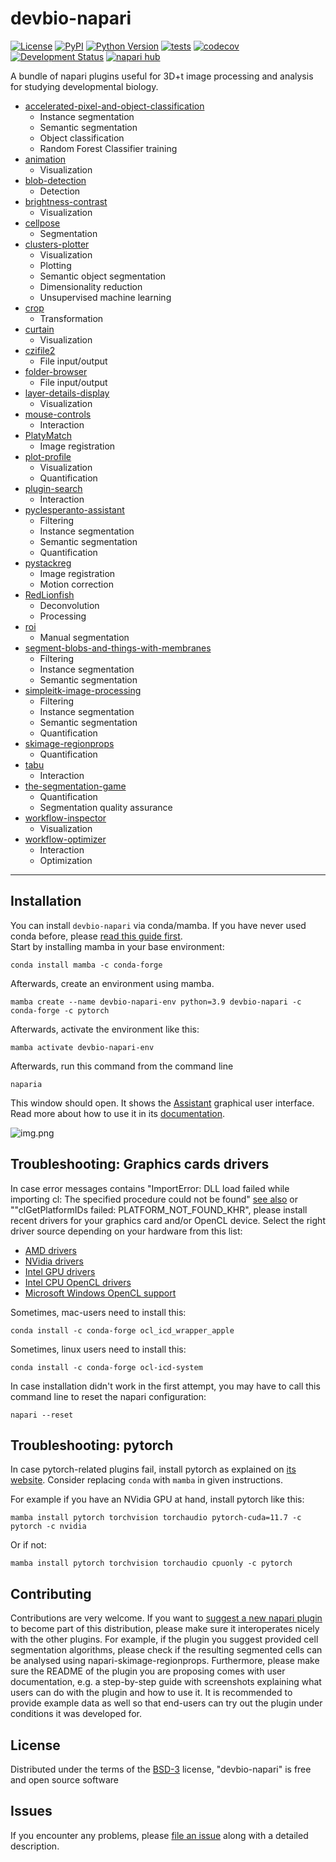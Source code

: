 # devbio-napari

[![License](https://img.shields.io/pypi/l/devbio-napari.svg?color=green)](https://github.com/haesleinhuepf/devbio-napari/raw/master/LICENSE)
[![PyPI](https://img.shields.io/pypi/v/devbio-napari.svg?color=green)](https://pypi.org/project/devbio-napari)
[![Python Version](https://img.shields.io/pypi/pyversions/devbio-napari.svg?color=green)](https://python.org)
[![tests](https://github.com/haesleinhuepf/devbio-napari/workflows/tests/badge.svg)](https://github.com/haesleinhuepf/napari-plot-profile/actions)
[![codecov](https://codecov.io/gh/haesleinhuepf/devbio-napari/branch/master/graph/badge.svg)](https://codecov.io/gh/haesleinhuepf/devbio-napari)
[![Development Status](https://img.shields.io/pypi/status/devbio-napari.svg)](https://en.wikipedia.org/wiki/Software_release_life_cycle#Alpha)
[![napari hub](https://img.shields.io/endpoint?url=https://api.napari-hub.org/shields/devbio-napari)](https://napari-hub.org/plugins/devbio-napari)

 
A bundle of napari plugins useful for 3D+t image processing and analysis for studying developmental biology.

* [accelerated-pixel-and-object-classification](https://www.napari-hub.org/plugins/napari-accelerated-pixel-and-object-classification)
  * Instance segmentation
  * Semantic segmentation
  * Object classification
  * Random Forest Classifier training
* [animation](https://www.napari-hub.org/plugins/napari-animation) 
  * Visualization
* [blob-detection](https://www.napari-hub.org/plugins/napari-blob-detection)
  * Detection
* [brightness-contrast](https://www.napari-hub.org/plugins/napari-brightness-contrast)
  * Visualization
* [cellpose](https://www.napari-hub.org/plugins/cellpose-napari)
  * Segmentation 
* [clusters-plotter](https://www.napari-hub.org/plugins/napari-clusters-plotter)
  * Visualization
  * Plotting
  * Semantic object segmentation
  * Dimensionality reduction
  * Unsupervised machine learning
* [crop](https://www.napari-hub.org/plugins/napari-crop)
  * Transformation
* [curtain](https://www.napari-hub.org/plugins/napari-curtain)
  * Visualization 
* [czifile2](https://www.napari-hub.org/plugins/napari-czifile2)
  * File input/output
* [folder-browser](https://www.napari-hub.org/plugins/napari-folder-browser)
  * File input/output
* [layer-details-display](https://www.napari-hub.org/plugins/napari-layer-details-display)
  * Visualization
* [mouse-controls](https://www.napari-hub.org/plugins/napari-mouse-controls)
  * Interaction
* [PlatyMatch](https://www.napari-hub.org/plugins/PlatyMatch)
  * Image registration
* [plot-profile](https://www.napari-hub.org/plugins/napari-plot-profile)
  * Visualization
  * Quantification
* [plugin-search](https://www.napari-hub.org/plugins/napari-plugin-search)
  * Interaction
* [pyclesperanto-assistant](https://www.napari-hub.org/plugins/napari-pyclesperanto-assistant)
  * Filtering
  * Instance segmentation
  * Semantic segmentation
  * Quantification
* [pystackreg](https://www.napari-hub.org/plugins/napari-pystackreg)
  * Image registration
  * Motion correction
* [RedLionfish](https://www.napari-hub.org/plugins/RedLionfish)
  * Deconvolution
  * Processing
* [roi](https://www.napari-hub.org/plugins/napari-roi)
  * Manual segmentation
* [segment-blobs-and-things-with-membranes](https://www.napari-hub.org/plugins/napari-segment-blobs-and-things-with-membranes)
  * Filtering
  * Instance segmentation
  * Semantic segmentation
* [simpleitk-image-processing](https://www.napari-hub.org/plugins/napari-simpleitk-image-processing)
  * Filtering
  * Instance segmentation
  * Semantic segmentation
  * Quantification
* [skimage-regionprops](https://www.napari-hub.org/plugins/napari-skimage-regionprops)
  * Quantification
* [tabu](https://www.napari-hub.org/plugins/napari-tabu)
  * Interaction
* [the-segmentation-game](https://www.napari-hub.org/plugins/the-segmentation-game)
  * Quantification
  * Segmentation quality assurance
* [workflow-inspector](https://www.napari-hub.org/plugins/napari-workflow-inspector)
  * Visualization
* [workflow-optimizer](https://www.napari-hub.org/plugins/napari-workflow-optimizer)
  * Interaction
  * Optimization

----------------------------------

## Installation

You can install `devbio-napari` via conda/mamba. If you have never used conda before, please [read this guide first](https://biapol.github.io/blog/mara_lampert/getting_started_with_mambaforge_and_python/readme.html).  
Start by installing mamba in your base environment:

```
conda install mamba -c conda-forge
```

Afterwards, create an environment using mamba.

```
mamba create --name devbio-napari-env python=3.9 devbio-napari -c conda-forge -c pytorch
```

Afterwards, activate the environment like this:

```
mamba activate devbio-napari-env
```

Afterwards, run this command from the command line

```
naparia
```

This window should open. It shows the [Assistant](https://www.napari-hub.org/plugins/napari-assistant) graphical user interface. 
Read more about how to use it in its [documentation](https://www.napari-hub.org/plugins/napari-assistant).

![img.png](https://github.com/haesleinhuepf/devbio-napari/raw/master/docs/screenshot.png)

## Troubleshooting: Graphics cards drivers

In case error messages contains "ImportError: DLL load failed while importing cl: The specified procedure could not be found" [see also](https://github.com/clEsperanto/pyclesperanto_prototype/issues/55) or ""clGetPlatformIDs failed: PLATFORM_NOT_FOUND_KHR", please install recent drivers for your graphics card and/or OpenCL device. Select the right driver source depending on your hardware from this list:

* [AMD drivers](https://www.amd.com/en/support)
* [NVidia drivers](https://www.nvidia.com/download/index.aspx)
* [Intel GPU drivers](https://www.intel.com/content/www/us/en/download/726609/intel-arc-graphics-windows-dch-driver.html)
* [Intel CPU OpenCL drivers](https://www.intel.com/content/www/us/en/developer/articles/tool/opencl-drivers.html#latest_CPU_runtime)
* [Microsoft Windows OpenCL support](https://www.microsoft.com/en-us/p/opencl-and-opengl-compatibility-pack/9nqpsl29bfff)

Sometimes, mac-users need to install this:

    conda install -c conda-forge ocl_icd_wrapper_apple

Sometimes, linux users need to install this:

    conda install -c conda-forge ocl-icd-system


In case installation didn't work in the first attempt, you may have to call this command line to reset the napari configuration:

```
napari --reset
```

## Troubleshooting: pytorch

In case pytorch-related plugins fail, install pytorch as explained on [its website](https://pytorch.org/get-started/locally/). Consider replacing `conda` with `mamba` in given instructions.

For example if you have an NVidia GPU at hand, install pytorch like this:
```
mamba install pytorch torchvision torchaudio pytorch-cuda=11.7 -c pytorch -c nvidia
```
Or if not:
```
mamba install pytorch torchvision torchaudio cpuonly -c pytorch
```

## Contributing

Contributions are very welcome. 
If you want to [suggest a new napari plugin](https://github.com/haesleinhuepf/devbio-napari/pulls) to become part of this distribution, please make sure it interoperates nicely with the other plugins. 
For example, if the plugin you suggest provided cell segmentation algorithms, please check if the resulting segmented cells can be analysed using napari-skimage-regionprops.
Furthermore, please make sure the README of the plugin you are proposing comes with user documentation, e.g. a step-by-step guide with screenshots explaining what users can do with the plugin and how to use it. 
It is recommended to provide example data as well so that end-users can try out the plugin under conditions it was developed for.

## License

Distributed under the terms of the [BSD-3] license,
"devbio-napari" is free and open source software

## Issues

If you encounter any problems, please [file an issue] along with a detailed description.

[napari]: https://github.com/napari/napari
[Cookiecutter]: https://github.com/audreyr/cookiecutter
[@napari]: https://github.com/napari
[MIT]: http://opensource.org/licenses/MIT
[BSD-3]: http://opensource.org/licenses/BSD-3-Clause
[GNU GPL v3.0]: http://www.gnu.org/licenses/gpl-3.0.txt
[GNU LGPL v3.0]: http://www.gnu.org/licenses/lgpl-3.0.txt
[Apache Software License 2.0]: http://www.apache.org/licenses/LICENSE-2.0
[Mozilla Public License 2.0]: https://www.mozilla.org/media/MPL/2.0/index.txt
[cookiecutter-napari-plugin]: https://github.com/napari/cookiecutter-napari-plugin
[file an issue]: https://github.com/haesleinhuepf/devbio/issues
[napari]: https://github.com/napari/napari
[tox]: https://tox.readthedocs.io/en/latest/
[pip]: https://pypi.org/project/pip/
[PyPI]: https://pypi.org/
